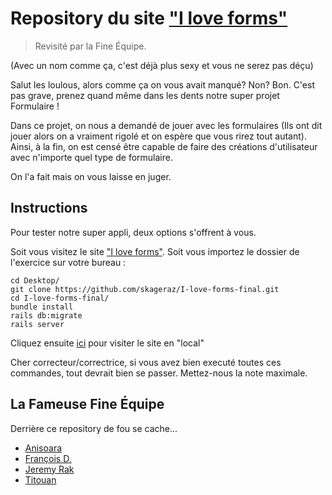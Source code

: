 # Repository du site <a href="https://i-love-forms.herokuapp.com/">"I love forms"</a>
> Revisité par la Fine Équipe.


(Avec un nom comme ça, c'est déjà plus sexy et vous ne serez pas déçu)

Salut les loulous, alors comme ça on vous avait manqué? Non? Bon.
C'est pas grave, prenez quand même dans les dents notre super projet Formulaire !

Dans ce projet, on nous a demandé de jouer avec les formulaires (Ils ont dit jouer alors on a vraiment rigolé et on espère que vous rirez tout autant). Ainsi, à la fin, on est censé être capable de faire des créations d'utilisateur avec n'importe quel type de formulaire. 

On l'a fait mais on vous laisse en juger. 

## Instructions ##
Pour tester notre super appli, deux options s'offrent à vous.

Soit vous visitez le site <a href="https://i-love-forms.herokuapp.com/">"I love forms"</a>.
Soit vous importez le dossier de l'exercice sur votre bureau :

```
cd Desktop/
git clone https://github.com/skageraz/I-love-forms-final.git
cd I-love-forms-final/
bundle install
rails db:migrate
rails server
```

Cliquez ensuite <a href="http://localhost:3000/">ici</a> pour visiter le site en "local"

Cher correcteur/correctrice, si vous avez bien executé toutes ces commandes, tout devrait bien se passer.
Mettez-nous la note maximale. 

## La Fameuse Fine Équipe ##

Derrière ce repository de fou se cache...
* <a href="https://github.com/AniMoure">Anisoara</a>
* <a href="https://github.com/TheFSilver">François D.</a>
* <a href="https://github.com/skageraz">Jeremy Rak</a>
* <a href="https://github.com/Titouax">Titouan</a>

